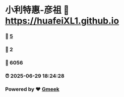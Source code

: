 # 小利特惠-彦祖 :link: https://huafeiXL1.github.io 
### :page_facing_up: [5](https://huafeiXL1.github.io/tag.html) 
### :speech_balloon: 2 
### :hibiscus: 6056 
### :alarm_clock: 2025-06-29 18:24:28 
### Powered by :heart: [Gmeek](https://github.com/Meekdai/Gmeek)
